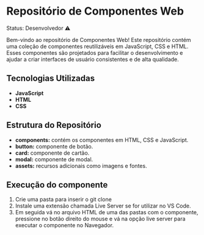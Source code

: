 # Repositório de Componentes Web

Status: Desenvolvedor ⚠️

Bem-vindo ao repositório de Componentes Web! Este repositório contém uma coleção de componentes reutilizáveis em JavaScript, CSS e HTML. Esses componentes são projetados para facilitar o desenvolvimento e ajudar a criar interfaces de usuário consistentes e de alta qualidade.

## Tecnologias Utilizadas

- **JavaScript**
- **HTML**
- **CSS**

## Estrutura do Repositório

- **components:** contém os componentes em HTML, CSS e JavaScript.
- **button:** componente de botão.
- **card:** componente de cartão.
- **modal:** componente de modal.
- **assets:** recursos adicionais como imagens e fontes.

## Execução do componente
1. Crie uma pasta para inserir o git clone
2. Instale uma extensão chamada Live Server se for utilizar no VS Code.
3. Em seguida vá no arquivo HTML de uma das pastas com o componente, pressione no botão direito do mouse e vá na opção live server para executar o componente no Navegador.

